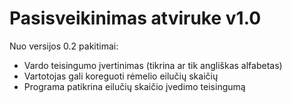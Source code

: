 # Pasisveikinimas atviruke v1.0
Nuo versijos 0.2 pakitimai:
- Vardo teisingumo įvertinimas (tikrina ar tik angliškas alfabetas)
- Vartotojas gali koreguoti rėmelio eilučių skaičių
- Programa patikrina eilučių skaičio įvedimo teisingumą
